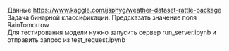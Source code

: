 Данные https://www.kaggle.com/jsphyg/weather-dataset-rattle-package  
Задача бинарной классификации. Предсказать значение поля RainTomorrow  
Для тестирования модели нужно запусить сервер run_server.ipynb и отправить запрос из test_request.ipynb  
